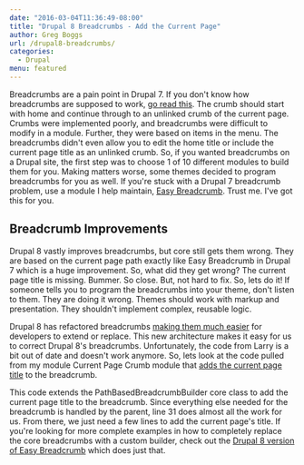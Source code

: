 ```yaml
---
date: "2016-03-04T11:36:49-08:00"
title: "Drupal 8 Breadcrumbs - Add the Current Page"
author: Greg Boggs
url: /drupal8-breadcrumbs/
categories:
  - Drupal
menu: featured
---
```

Breadcrumbs are a pain point in Drupal 7. If you don't know how breadcrumbs are supposed to work, [go read this](https://www.nngroup.com/articles/breadcrumb-navigation-useful/). The crumb should start with home and continue through to an unlinked crumb of the current page. Crumbs were implemented poorly, and breadcrumbs were difficult to modify in a module. Further, they were based on items in the menu. The breadcrumbs didn't even allow you to edit the home title or include the current page title as an unlinked crumb. So, if you wanted breadcrumbs on a Drupal site, the first step was to choose 1 of 10 different modules to build them for you. Making matters worse, some themes decided to program breadcrumbs for you as well. If you're stuck with a Drupal 7 breadcrumb problem, use a module I help maintain, [Easy Breadcrumb](https://www.drupal.org/project/easy_breadcrumb). Trust me. I've got this for you.

## Breadcrumb Improvements

 Drupal 8 vastly improves breadcrumbs, but core still gets them wrong. They are based on the current page path exactly like Easy Breadcrumb in Drupal 7 which is a huge improvement. So, what did they get wrong? The current page title is missing. Bummer. So close. But, not hard to fix. So, lets do it! If someone tells you to program the breadcrumbs into your theme, don't listen to them. They are doing it wrong. Themes should work with markup and presentation. They shouldn't implement complex, reusable logic. 
 
 Drupal 8 has refactored breadcrumbs [making them much easier](https://www.palantir.net/blog/d8ftw-breadcrumbs-work) for developers to extend or replace. This new architecture makes it easy for us to correct Drupal 8's breadcrumbs. Unfortunately, the code from Larry is a bit out of date and doesn't work anymore. So, lets look at the code pulled from my module Current Page Crumb module that [adds the current page title](https://www.drupal.org/sandbox/gregboggs/2664958) to the breadcrumb.
 
 <script src="https://gist.github.com/Greg-Boggs/2338e65e6e60b8812ed7.js"></script>
 
 This code extends the PathBasedBreadcrumbBuilder core class to add the current page title to the breadcrumb. Since everything else needed for the breadcrumb is handled by the parent, line 31 does almost all the work for us. From there, we just need a few lines to add the current page's title. If you're looking for more complete examples in how to completely replace the core breadcrumbs with a custom builder, check out the [Drupal 8 version of Easy Breadcrumb](https://github.com/Greg-Boggs/easy_breadcrumb) which does just that. 